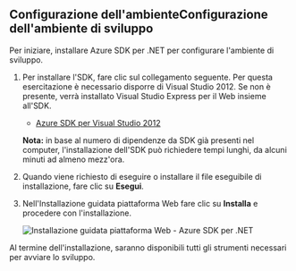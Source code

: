 <h2><a name="setupdevenv"></a><span  class="short-header">Configurazione dell'ambiente</span>Configurazione dell'ambiente di sviluppo</h2>


Per iniziare, installare Azure SDK per .NET per configurare l'ambiente
di sviluppo.

1.  Per installare l'SDK, fare clic sul collegamento seguente. Per
    questa esercitazione è necessario disporre di Visual Studio 2012. Se
    non è presente, verrà installato Visual Studio Express per il Web
    insieme all'SDK.
    
    * [Azure SDK per Visual Studio 2012][1]
    
    **Nota:** in base al numero di dipendenze da SDK già presenti nel
    computer, l'installazione dell'SDK può richiedere tempi lunghi, da
    alcuni minuti ad almeno mezz'ora.

2.  Quando viene richiesto di eseguire o installare il file eseguibile
    di installazione, fare clic su **Esegui**.

3.  Nell'Installazione guidata piattaforma Web fare clic su
    **Installa** e procedere con l'installazione.
    
    ![Installazione guidata piattaforma Web - Azure SDK per
    .NET](./media/install-sdk-2012-only/WebPI46-2012.png)

Al termine dell'installazione, saranno disponibili tutti gli strumenti
necessari per avviare lo sviluppo.



[1]: http://go.microsoft.com/fwlink/?LinkID=324323
